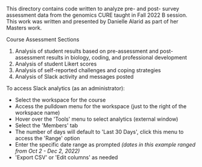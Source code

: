 This directory contains code written to analyze pre- and post- survey assessment data from the genomics CURE taught in Fall 2022 B session.  This work was written and presented by Danielle Alarid as part of her Masters work.  

Course Assessment Sections
1. Analysis of student results based on pre-assessment and post-assessment results in biology, coding, and professional development
2. Analysis of student Likert scores 
3. Analysis of self-reported challenges and coping strategies
4. Analysis of Slack activity and messages posted

To access Slack analytics (as an administrator):
- Select the workspace for the course
- Access the pulldown menu for the workspace (just to the right of the workspace name)
- Hover over the 'Tools' menu to select analytics (external window)
- Select the 'Members' tab
- The number of days will default to 'Last 30 Days', click this menu to access the 'Range' option
- Enter the specific date range as prompted _(dates in this example ranged from Oct 2 - Dec 2, 2022)_
- 'Export CSV' or 'Edit columns' as needed

